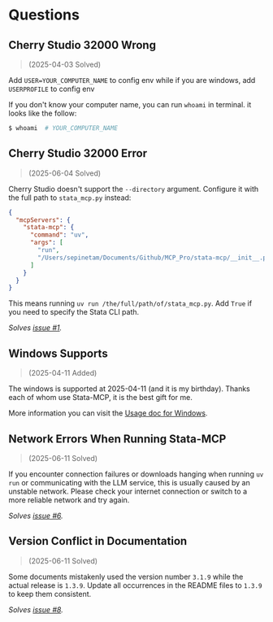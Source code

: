 # Questions

## Cherry Studio 32000 Wrong
> (2025-04-03 Solved)

Add `USER=YOUR_COMPUTER_NAME` to config env
while if you are windows, add `USERPROFILE` to config env

If you don't know your computer name, you can run `whoami` in terminal.
it looks like the follow:
```bash
$ whoami  # YOUR_COMPUTER_NAME
```

## Cherry Studio 32000 Error
> (2025-06-04 Solved)

Cherry Studio doesn't support the `--directory` argument. Configure it with the
full path to `stata_mcp.py` instead:

```json
{
  "mcpServers": {
    "stata-mcp": {
      "command": "uv",
      "args": [
        "run",
        "/Users/sepinetam/Documents/Github/MCP_Pro/stata-mcp/__init__.py"
      ]
    }
  }
}
```

This means running `uv run /the/full/path/of/stata_mcp.py`. Add `True` if you
need to specify the Stata CLI path.

_Solves [issue #1](https://github.com/sepinetam/stata-mcp/issues/1)._ 

## Windows Supports
> (2025-04-11 Added)

The windows is supported at 2025-04-11 (and it is my birthday). Thanks each of whom use Stata-MCP, it is the best gift for me.

More information you can visit the [Usage doc for Windows](Usages/Usage_Windows.md).


## Network Errors When Running Stata-MCP
> (2025-06-11 Solved)

If you encounter connection failures or downloads hanging when running `uv run` or communicating with the LLM service, this is usually caused by an unstable network. Please check your internet connection or switch to a more reliable network and try again.

_Solves [issue #6](https://github.com/sepinetam/stata-mcp/issues/6)._

## Version Conflict in Documentation
> (2025-06-11 Solved)

Some documents mistakenly used the version number `3.1.9` while the actual release is `1.3.9`.
Update all occurrences in the README files to `1.3.9` to keep them consistent.

_Solves [issue #8](https://github.com/sepinetam/stata-mcp/issues/8)._
